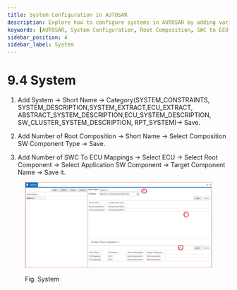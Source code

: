 ```yaml
---
title: System Configuration in AUTOSAR
description: Explore how to configure systems in AUTOSAR by adding various system categories, including SYSTEM_CONSTRAINTS and SYSTEM_DESCRIPTION. Learn to define root compositions and establish SWC to ECU mappings, connecting application software components to their target ECU configurations. Enhance your understanding of system architecture within the AUTOSAR framework.
keywords: [AUTOSAR, System Configuration, Root Composition, SWC to ECU Mappings, Software Components, ECU Architecture]
sidebar_position: 4
sidebar_label: System  
---
```


# 9.4 System 

1. Add System → Short Name → Category(SYSTEM_CONSTRAINTS, SYSTEM_DESCRIPTION,SYSTEM_EXTRACT,ECU_EXTRACT, ABSTRACT_SYSTEM_DESCRIPTION,ECU_SYSTEM_DESCRIPTION, SW_CLUSTER_SYSTEM_DESCRIPTION, RPT_SYSTEM)→ Save.

2. Add Number of Root Composition → Short Name → Select Composition SW Component Type → Save.

3. Add Number of SWC To ECU Mappings → Select ECU → Select Root Component → Select Application SW Component → Target Component Name → Save it.

<div class="text--center">

<figure>

![System](../assets/image16.webp "- System")
<figcaption>Fig. System </figcaption>
</figure>
</div>